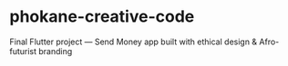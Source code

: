 # phokane-creative-code
Final Flutter project — Send Money app built with ethical design &amp; Afro-futurist branding
